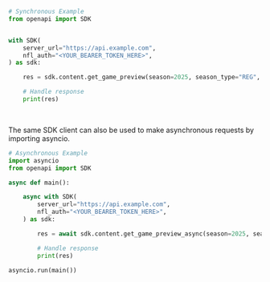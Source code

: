 <!-- Start SDK Example Usage [usage] -->
```python
# Synchronous Example
from openapi import SDK


with SDK(
    server_url="https://api.example.com",
    nfl_auth="<YOUR_BEARER_TOKEN_HERE>",
) as sdk:

    res = sdk.content.get_game_preview(season=2025, season_type="REG", week=4, visitor_display_name="Minnesota Vikings", home_display_name="Pittsburgh Steelers")

    # Handle response
    print(res)
```

</br>

The same SDK client can also be used to make asynchronous requests by importing asyncio.

```python
# Asynchronous Example
import asyncio
from openapi import SDK

async def main():

    async with SDK(
        server_url="https://api.example.com",
        nfl_auth="<YOUR_BEARER_TOKEN_HERE>",
    ) as sdk:

        res = await sdk.content.get_game_preview_async(season=2025, season_type="REG", week=4, visitor_display_name="Minnesota Vikings", home_display_name="Pittsburgh Steelers")

        # Handle response
        print(res)

asyncio.run(main())
```
<!-- End SDK Example Usage [usage] -->